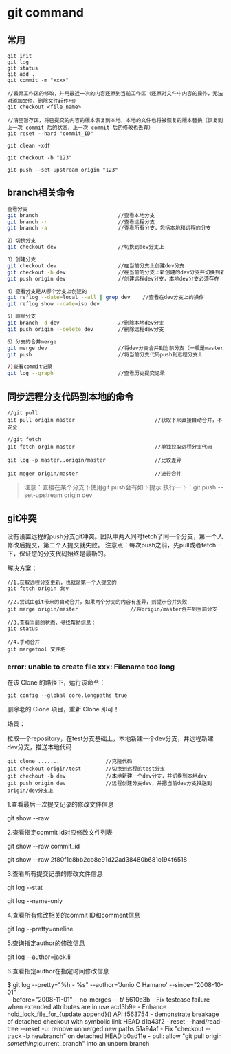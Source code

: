 # git command



## 常用

```shell
git init
git log
git status
git add .
git commit -m "xxxx"
```



```shell
//丢弃工作区的修改，并用最近一次的内容还原到当前工作区（还原对文件中内容的操作，无法对添加文件、删除文件起作用）
git checkout <file_name>

//清空暂存区，将已提交的内容的版本恢复到本地，本地的文件也将被恢复的版本替换（恢复到上一次 commit 后的状态，上一次 commit 后的修改也丢弃）
git reset --hard "commit_ID"

git clean -xdf

git checkout -b "123"

git push --set-upstream origin "123"
```





## branch相关命令

```sh
查看分支
git branch 							//查看本地分支
git branch -r 						//查看远程分支
git branch -a 						//查看所有分支，包括本地和远程的分支

2）切换分支
git checkout dev 					//切换到dev分支上

3）创建分支
git checkout dev					//在当前分支上创建dev分支
git checkout -b dev					//在当前的分支上新创建的dev分支并切换到新的创建的dev分支上
git push origin dev					//创建远程dev分支，本地dev分支必须存在

4）查看分支是从哪个分支上创建的
git reflog --date=local --all | grep dev	//查看在dev分支上的操作
git reflog show --date=iso dev

5）删除分支
git branch -d dev					//删除本地dev分支
git push origin --delete dev		//删除远程dev分支

6）分支的合并merge
git merge dev						//将dev分支合并到当前分支（一般是master主分支）
git push							//将当前分支代码push到远程分支上

7)查看commit记录
git log --graph						//查看历史提交记录
```





## 同步远程分支代码到本地的命令

```delphi
//git pull
git pull origin master							//获取下来直接自动合并，不安全

//git fetch
git fetch orgin master							//单独拉取远程分支代码

git log -p master..origin/master				//比较差异

git meger origin/master							//进行合并
```

> 注意：直接在某个分支下使用git push会有如下提示
> 执行一下：git push --set-upstream origin dev



## git冲突

没有设置远程的push分支git冲突。团队中两人同时fetch了同一个分支，第一个人修改后提交，第二个人提交就失败。
注意点：每次push之前，先pull或者fetch一下，保证您的分支代码始终是最新的。

解决方案：

```shell
//1.获取远程分支更新，也就是第一个人提交的
git fetch origin dev

//2.尝试由git带来的自动合并，如果两个分支的内容有差异，则提示合并失败
git merge origin/master 				//将origin/master合并到当前分支

//3.查看当前的状态，寻找帮助信息：
git status

//4.手动合并
git mergetool 文件名
```





### error: unable to create file xxx: Filename too long

在该 Clone 的路径下，运行该命令：

```
git config --global core.longpaths true
```

删除老的 Clone 项目，重新 Clone 即可！











场景：

拉取一个repository，在test分支基础上，本地新建一个dev分支，并远程新建dev分支，推送本地代码

```shell
git clone .......				//克隆代码
git checkout origin/test		//切换到远程的test分支
git chechout -b dev				//本地新建一个dev分支，并切换到本地dev
git push origin dev				//远程创建分支dev，并把当前dev分支推送到origin/dev分支上
```



1.查看最后一次提交记录的修改文件信息

 git show --raw

2.查看指定commit id对应修改文件列表

git show --raw commit_id

git show --raw 2f80f1c8bb2cb8e91d22ad38480b681c194f6518

3.查看所有提交记录的修改文件信息

git log --stat

git log --name-only

4.查看所有修改相关的commit ID和comment信息

git log --pretty=oneline

5.查询指定author的修改信息

git log --author=jack.li

6.查看指定author在指定时间修改信息

$ git log --pretty="%h - %s" --author='Junio C Hamano' --since="2008-10-01" \
   --before="2008-11-01" --no-merges -- t/
5610e3b - Fix testcase failure when extended attributes are in use
acd3b9e - Enhance hold_lock_file_for_{update,append}() API
f563754 - demonstrate breakage of detached checkout with symbolic link HEAD
d1a43f2 - reset --hard/read-tree --reset -u: remove unmerged new paths
51a94af - Fix "checkout --track -b newbranch" on detached HEAD
b0ad11e - pull: allow "git pull origin $something:$current_branch" into an unborn branch

